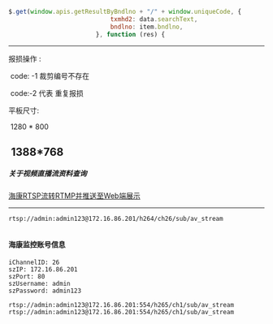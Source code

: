 ```javascript
$.get(window.apis.getResultByBndlno + "/" + window.uniqueCode, {
                            txmhd2: data.searchText,
                            bndlno: item.bndlno,
                        }, function (res) {
```

---

报损操作 :

​	code: -1 裁剪编号不存在

​	code:-2 代表 重复报损

平板尺寸:

​	1280 * 800

​	1388*768
---
##### 关于视频直播流资料查询
[ 海康RTSP流转RTMP并推送至Web端展示](https://blog.csdn.net/LLittleF/article/details/81111713?utm_medium=distribute.pc_relevant_right.none-task-blog-BlogCommendFromMachineLearnPai2-1.nonecase&depth_1-utm_source=distribute.pc_relevant_right.none-task-blog-BlogCommendFromMachineLearnPai2-1.nonecase)


---
```
rtsp://admin:admin123@172.16.86.201/h264/ch26/sub/av_stream


```
#### 海康监控账号信息
```
iChannelID: 26
szIP: 172.16.86.201
szPort: 80
szUsername: admin
szPassword: admin123

```
```
rtsp://admin:admin123@172.16.86.201:554/h265/ch1/sub/av_stream
rtsp://admin:admin123@172.16.86.201:554/h265/ch1/sub/av_stream
```